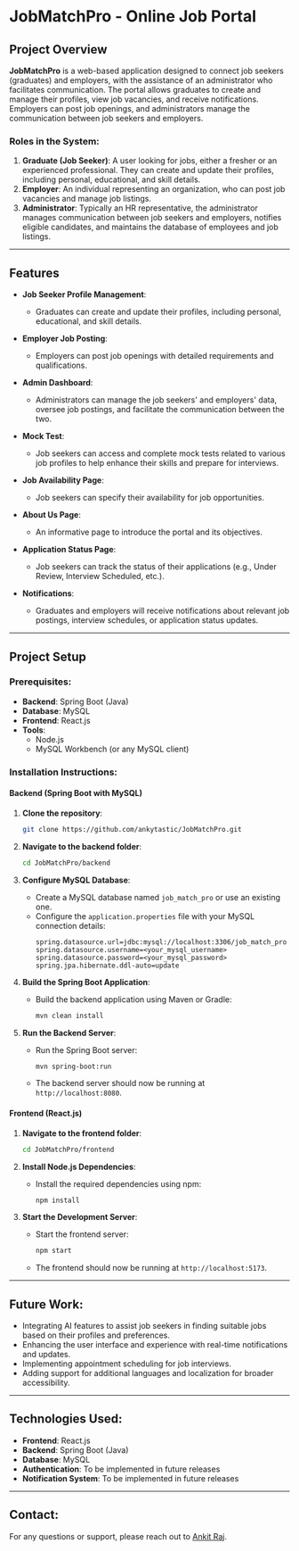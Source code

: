 # JobMatchPro - Online Job Portal

## Project Overview
**JobMatchPro** is a web-based application designed to connect job seekers (graduates) and employers, with the assistance of an administrator who facilitates communication. The portal allows graduates to create and manage their profiles, view job vacancies, and receive notifications. Employers can post job openings, and administrators manage the communication between job seekers and employers.

### Roles in the System:
1. **Graduate (Job Seeker)**: A user looking for jobs, either a fresher or an experienced professional. They can create and update their profiles, including personal, educational, and skill details.
2. **Employer**: An individual representing an organization, who can post job vacancies and manage job listings.
3. **Administrator**: Typically an HR representative, the administrator manages communication between job seekers and employers, notifies eligible candidates, and maintains the database of employees and job listings.

---

## Features

- **Job Seeker Profile Management**:
   - Graduates can create and update their profiles, including personal, educational, and skill details.

- **Employer Job Posting**:
   - Employers can post job openings with detailed requirements and qualifications.

- **Admin Dashboard**:
   - Administrators can manage the job seekers' and employers' data, oversee job postings, and facilitate the communication between the two.

- **Mock Test**:
   - Job seekers can access and complete mock tests related to various job profiles to help enhance their skills and prepare for interviews.

- **Job Availability Page**:
   - Job seekers can specify their availability for job opportunities.

- **About Us Page**:
   - An informative page to introduce the portal and its objectives.

- **Application Status Page**:
   - Job seekers can track the status of their applications (e.g., Under Review, Interview Scheduled, etc.).

- **Notifications**:
   - Graduates and employers will receive notifications about relevant job postings, interview schedules, or application status updates.

---

## Project Setup

### Prerequisites:
- **Backend**: Spring Boot (Java)
- **Database**: MySQL
- **Frontend**: React.js
- **Tools**: 
  - Node.js
  - MySQL Workbench (or any MySQL client)
  
### Installation Instructions:

#### Backend (Spring Boot with MySQL)

1. **Clone the repository**:
   ```bash
   git clone https://github.com/ankytastic/JobMatchPro.git
   ```

2. **Navigate to the backend folder**:
   ```bash
   cd JobMatchPro/backend
   ```

3. **Configure MySQL Database**:
   - Create a MySQL database named `job_match_pro` or use an existing one.
   - Configure the `application.properties` file with your MySQL connection details:
     ```properties
     spring.datasource.url=jdbc:mysql://localhost:3306/job_match_pro
     spring.datasource.username=<your_mysql_username>
     spring.datasource.password=<your_mysql_password>
     spring.jpa.hibernate.ddl-auto=update
     ```

4. **Build the Spring Boot Application**:
   - Build the backend application using Maven or Gradle:
     ```bash
     mvn clean install
     ```

5. **Run the Backend Server**:
   - Run the Spring Boot server:
     ```bash
     mvn spring-boot:run
     ```

   - The backend server should now be running at `http://localhost:8080`.

#### Frontend (React.js)

1. **Navigate to the frontend folder**:
   ```bash
   cd JobMatchPro/frontend
   ```

2. **Install Node.js Dependencies**:
   - Install the required dependencies using npm:
     ```bash
     npm install
     ```

3. **Start the Development Server**:
   - Start the frontend server:
     ```bash
     npm start
     ```

   - The frontend should now be running at `http://localhost:5173`.

---

## Future Work:
- Integrating AI features to assist job seekers in finding suitable jobs based on their profiles and preferences.
- Enhancing the user interface and experience with real-time notifications and updates.
- Implementing appointment scheduling for job interviews.
- Adding support for additional languages and localization for broader accessibility.

---

## Technologies Used:
- **Frontend**: React.js
- **Backend**: Spring Boot (Java)
- **Database**: MySQL
- **Authentication**: To be implemented in future releases
- **Notification System**: To be implemented in future releases

---

## Contact:
For any questions or support, please reach out to [Ankit Raj](mailto:araj28111@gmail.com).